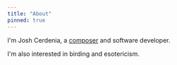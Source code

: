 ```yaml
---
title: "About"
pinned: true
---
```


I'm Josh Cerdenia, a [composer](https://www.youtube.com/watch?v=xnmJFpS1x34) and software developer.

I'm also interested in birding and esotericism.

